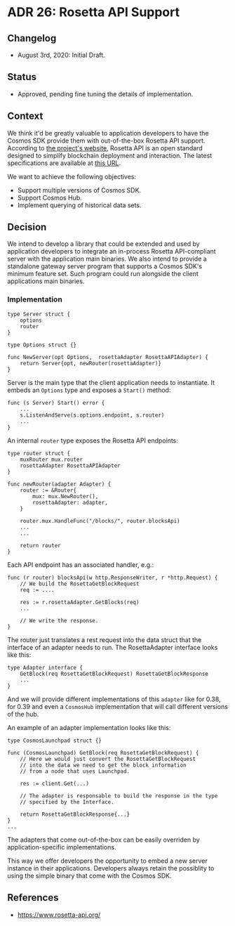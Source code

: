 # ADR 26: Rosetta API Support

## Changelog

- August 3rd, 2020: Initial Draft.

## Status

- Approved, pending fine tuning the details of implementation.

## Context

We think it'd be greatly valuable to application developers to have the Cosmos SDK
provide them with out-of-the-box Rosetta API support.
According to [the project's website](https://www.rosetta-api.org/), Rosetta API is an open
standard designed to simplify blockchain deployment and interaction. The latest specifications are
available at [this URL](https://www.rosetta-api.org/docs/Reference.html).

We want to achieve the following objectives:

- Support multiple versions of Cosmos SDK.
- Support Cosmos Hub.
- Implement querying of historical data sets.

## Decision

We intend to develop a library that could be extended and used by application
developers to integrate an in-process Rosetta API-compliant server with the
application main binaries. We also intend to provide a standalone gateway server
program that supports a Cosmos SDK's minimum feature set. Such program could
run alongside the client applications main binaries.

### Implementation

```
type Server struct {
    options
    router
}

type Options struct {}

func NewServer(opt Options,  rosettaAdapter RosettaAPIAdapter) {
    return Server{opt, newRouter(rosettaAdapter)}    
}
```

Server is the main type that the client application needs to instantiate. It embeds an `Options` type and exposes a `Start()` method:

```
func (s Server) Start() error {
    ...
    s.ListenAndServe(s.options.endpoint, s.router)
    ...
}
```

An internal `router` type exposes the Rosetta API endpoints:

```
type router struct {
    muxRouter mux.router
    rosettaAdapter RosettaAPIAdapter
}

func newRouter(adapter Adapter) {
    router := &Router{
        mux: mux.NewRouter(),
        rosettaAdapter: adapter,
    }

    router.mux.HandleFunc("/blocks/", router.blocksApi)
    ...
    ...

    return router
}
```

Each API endpoint has an associated handler, e.g.:

```
func (r router) blocksApi(w http.ResponseWriter, r *http.Request) {
    // We build the RosettaGetBlockRequest
    req := ....

    res := r.rosettaAdapter.GetBlocks(req) 
    ...

    // We write the response. 
}
``` 

The router just translates a rest request into the data struct that the interface of an adapter needs to run.
The RosettaAdapter interface looks like this:

```
type Adapter interface {
    GetBlock(req RosettaGetBlockRequest) RosettaGetBlockResponse
    ...
}
```

And we will provide different implementations of this `adapter` like for 0.38, for 0.39
and even a `CosmosHub` implementation that will call different versions of the hub.

An example of an adapter implementation looks like this:

```
type CosmosLaunchpad struct {}

func (CosmosLaunchpad) GetBlock(req RosettaGetBlockRequest) {
    // Here we would just convert the RosettaGetBlockRequest 
    // into the data we need to get the block information
    // from a node that uses Launchpad.

    res := client.Get(...)

    // The adapter is responsable to build the response in the type
    // specified by the Interface.

    return RosettaGetBlockResponse{...}
}
...

```

The adapters that come out-of-the-box can be easily overriden by application-specific implementations.

This way we offer developers the opportunity to embed
a new server instance in their applications. Developers always retain the possiblity to using the simple binary
that come with the Cosmos SDK.

## References

- https://www.rosetta-api.org/
